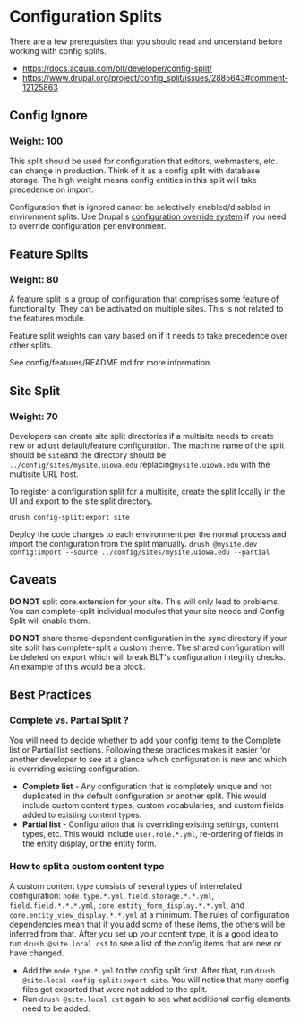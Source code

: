 # Configuration Splits
There are a few prerequisites that you should read and understand before
working with config splits.

- https://docs.acquia.com/blt/developer/config-split/
- https://www.drupal.org/project/config_split/issues/2885643#comment-12125863

## Config Ignore
### Weight: 100
This split should be used for configuration that editors, webmasters, etc. can
change in production. Think of it as a config split with database storage. The
high weight means config entities in this split will take precedence on import.

Configuration that is ignored cannot be selectively enabled/disabled in
environment splits. Use Drupal's [configuration override system](https://www.drupal.org/docs/8/api/configuration-api/configuration-override-system) if you need to override configuration per environment.

## Feature Splits
### Weight: 80
A feature split is a group of configuration that comprises some feature of
functionality. They can be activated on multiple sites. This is not related to
the features module.

Feature split weights can vary based on if it needs to take precedence over
other splits.

See config/features/README.md for more information.

## Site Split
### Weight: 70
Developers can create site split directories if a multisite needs to create
new or adjust default/feature configuration. The machine name of the split
should be `site`and the directory should be `../config/sites/mysite.uiowa.edu`
replacing`mysite.uiowa.edu` with the multisite URL host.

To register a configuration split for a multisite, create the split locally in
the UI and export to the site split directory.
```
drush config-split:export site
```

Deploy the code changes to each environment per the normal process and import
the configuration from the split manually.
```drush @mysite.dev config:import --source ../config/sites/mysite.uiowa.edu --partial```

## Caveats
**DO NOT** split core.extension for your site. This will only lead to problems.
You can complete-split individual modules that your site needs and Config
Split will enable them.

**DO NOT** share theme-dependent configuration in the sync directory if your
site split has complete-split a custom theme. The shared configuration will be
deleted on export which will break BLT's configuration integrity checks. An
example of this would be a block.

## Best Practices
### Complete vs. Partial Split ?
You will need to decide whether to add your config items to the Complete list or Partial list sections. Following these practices makes it easier for another developer to see at a glance which configuration is new and which is overriding existing configuration.
* __Complete list__ - Any configuration that is completely unique and not duplicated in the default configuration or another split. This would include custom content types, custom vocabularies, and custom fields added to existing content types.
* __Partial list__ - Configuration that is overriding existing settings, content types, etc. This would include `user.role.*.yml`, re-ordering of fields in the entity display, or the entity form.

### How to split a custom content type
A custom content type consists of several types of interrelated configuration: `node.type.*.yml`, `field.storage.*.*.yml`, `field.field.*.*.*.yml`, `core.entity_form_display.*.*.yml`, and `core.entity_view_display.*.*.yml` at a minimum. The rules of configuration dependencies mean that if you add some of these items, the others will be inferred from that. After you set up your content type, it is a good idea to run `drush @site.local cst` to see a list of the config items that are new or have changed.
* Add the `node.type.*.yml` to the config split first. After that, run `drush @site.local config-split:export site`. You will notice that many config files get exported that were not added to the split.
* Run `drush @site.local cst` again to see what additional config elements need to be added.
